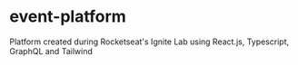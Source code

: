 # event-platform
Platform created during Rocketseat's Ignite Lab using React.js, Typescript, GraphQL and Tailwind
